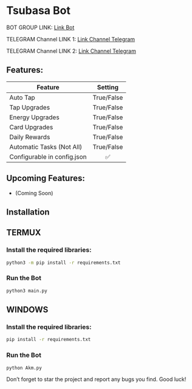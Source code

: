 # Tsubasa Bot

BOT GROUP LINK: [Link Bot](https://t.me/TsubasaRivalsBot/start?startapp=inviter_id-53739883144)

TELEGRAM Channel LINK 1: [Link Channel Telegram](https://airdropconfirm97)

TELEGRAM Channel LINK 2: [Link Channel Telegram](https://t.me/airdropconfirm97)

## Features:
| Feature                    | Setting |
|----------------------------|:---------:|
| Auto Tap                   |    True/False     |
| Tap Upgrades               |    True/False     |
| Energy Upgrades            |    True/False     |
| Card Upgrades              |    True/False     |
| Daily Rewards              |    True/False     |
| Automatic Tasks (Not All)  |    True/False     |
| Configurable in config.json|    ✅     |

## Upcoming Features:
- (Coming Soon)

## Installation

## TERMUX
### Install the required libraries:
```bash
python3 -m pip install -r requirements.txt
```
### Run the Bot   
```bash
python3 main.py
```

## WINDOWS
### Install the required libraries:
```bash
pip install -r requirements.txt
```
### Run the Bot   
```bash
python Akm.py
```

Don’t forget to star the project and report any bugs you find. Good luck!
